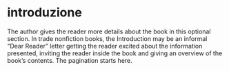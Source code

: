 # introduzione

The author gives the reader more details about the book in this optional section. In trade nonfiction books, the Introduction may be an informal “Dear Reader” letter getting the reader excited about the information presented, inviting the reader inside the book and giving an overview of the book’s contents.
The pagination starts here.
